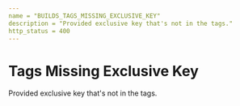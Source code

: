 ```yaml
---
name = "BUILDS_TAGS_MISSING_EXCLUSIVE_KEY"
description = "Provided exclusive key that's not in the tags."
http_status = 400
---
```


# Tags Missing Exclusive Key

Provided exclusive key that's not in the tags.


